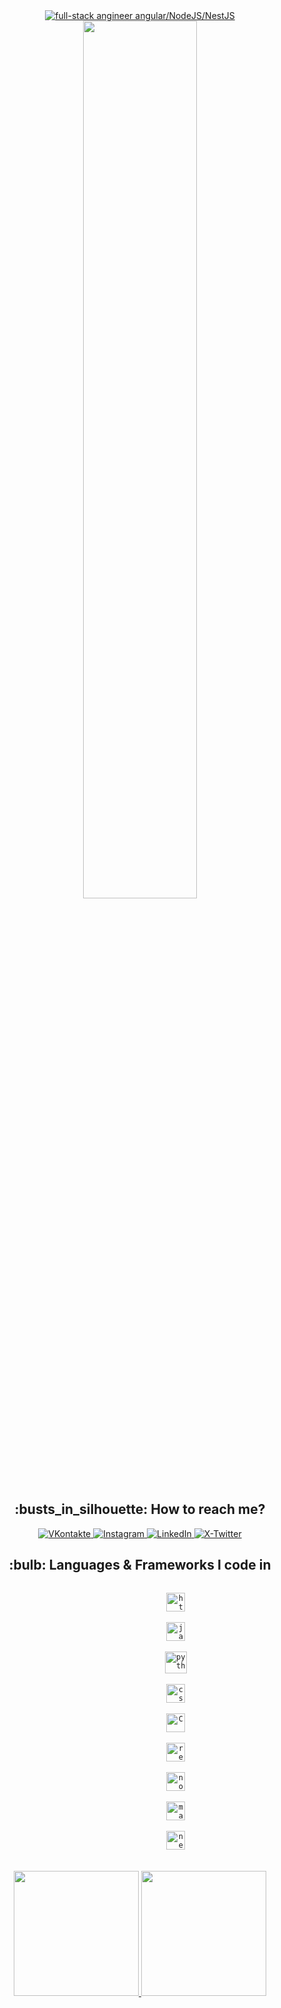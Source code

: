 <div id="header" align="center">
    <div id="top">
        <div align="center">
            <a href="https://git.io/typing-svg">
                <img src="https://readme-typing-svg.demolab.com?font=Roboto+Slab&color=%237E3ACE&size=30&center=true&vCenter=true&width=650&lines=Hello,+Ladies+and+Gentlemen!;I'm+Ivan;Full-stack+Engineer;Angular/NodeJS/NestJS;Glad+to+see+you+here!;" alt="full-stack angineer angular/NodeJS/NestJS"/>
            </a>
        </div>
    </div>
    <img src="https://media.giphy.com/media/ES9cAJlcxblRESzOH1/giphy.gif" width="60%"/>
    <br>
    <h2 align="center">:busts_in_silhouette: How to reach me?</h2>
    <div id="badges">
        <a href="https://vk.com/cherkasss">
            <img src="https://img.shields.io/badge/вконтакте-%232E87FB.svg?&style=for-the-badge&logo=vk&logoColor=white" alt="VKontakte"/>
        </a>
        <a href="https://www.instagram.com/johnny_void_13">
            <img src="https://img.shields.io/badge/Instagram-E4405F?style=for-the-badge&logo=instagram&logoColor=white" alt="Instagram"/>
        </a>
        <a href="linkedin.com/in/ivan-cherkas-723b411a2">
            <img src="https://img.shields.io/badge/LinkedIn-0077B5?style=for-the-badge&logo=linkedin&logoColor=white" alt="LinkedIn"/>
        </a>
        <a href="https://twitter.com/ivanCherkas_13">
            <img src="https://img.shields.io/badge/Twitter-100000?style=for-the-badge&logo=twitter&logoColor=white" alt="X-Twitter"/>
        </a>
    </div>
    <div id="main">
        <div>
            <img src="https://komarev.com/ghpvc/?username=CherkasIvan&style=flat-square&color=blue" alt="" />
                <h2>:bulb: Languages & Frameworks I code in</h2>
            <code>
                <img title="HTML 5" alt="html5" width="30px" src="https://cdn.jsdelivr.net/gh/devicons/devicon/icons/html5/html5-original.svg" />
            </code>
            <code>
                <img title="JavaScript" alt="javascript" width="30px" src="https://cdn.jsdelivr.net/gh/devicons/devicon/icons/javascript/javascript-original.svg" />
            </code>
            <code>
                <img title="Python" alt="python" width="35px" src="https://cdn.jsdelivr.net/gh/devicons/devicon/icons/angularjs/angularjs-original.svg" />
            </code>
            <code>
                <img title="CSS 3" alt="css 3" width="30px" src="https://cdn.jsdelivr.net/gh/devicons/devicon/icons/css3/css3-original.svg" />
            </code>
            <code>
                <img title="C" alt="C" width="30px" src="https://cdn.jsdelivr.net/gh/devicons/devicon/icons/c/c-original.svg" />
            </code>
            <code>
                <img title="ReactJS" alt="react js" width="30px" src="https://cdn.jsdelivr.net/gh/devicons/devicon/icons/react/react-original.svg" />
            </code>
            <code>
                <img title="NodeJS" alt="node js" width="30px" src="https://cdn.jsdelivr.net/gh/devicons/devicon/icons/nodejs/nodejs-original.svg" />
            </code>
            <code>
                <img title="Markdown" alt="markdown" width="30px" src="https://cdn.jsdelivr.net/gh/devicons/devicon/icons/markdown/markdown-original.svg" />
            </code>
            <code>
                <img title="Next.js" alt="next.js" width="30px" src="https://cdn.jsdelivr.net/gh/devicons/devicon/icons/nextjs/nextjs-original.svg" />
            </code>
        </div>
        </br>
        <a href="https://github.com/CherkasIvan" align="left">
            <img height="200" src="https://github-readme-stats.vercel.app/api/top-langs?username=CherkasIvan&layout=compact&langs_count=8&card_width=280"/>
        </a>
        <a href="https://www.codewars.com/users/Cherkas%20Ivan" align="right">
            <img height="200" src="https://github.r2v.ch/codewars?user=Cherkas%20Ivan"/>
        </a>
    </div>
</div>

<!--
**CherkasIvan/CherkasIvan** is a ✨ _special_ ✨ repository because its `README.md` (this file) appears on your GitHub profile.

Here are some ideas to get you started:

- 🔭 I’m currently working on ...
- 🌱 I’m currently learning ...
- 👯 I’m looking to collaborate on ...
- 🤔 I’m looking for help with ...
- 💬 Ask me about ...
- 📫 How to reach me: ...
- 😄 Pronouns: ...
- ⚡ Fun fact: ...
-->
